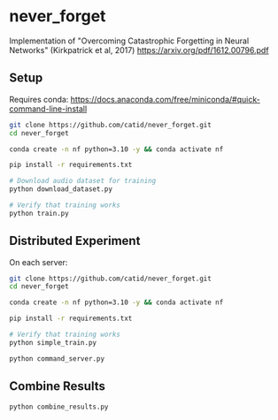# never_forget

Implementation of "Overcoming Catastrophic Forgetting in Neural Networks" (Kirkpatrick et al, 2017) https://arxiv.org/pdf/1612.00796.pdf

## Setup

Requires conda: https://docs.anaconda.com/free/miniconda/#quick-command-line-install

```bash
git clone https://github.com/catid/never_forget.git
cd never_forget

conda create -n nf python=3.10 -y && conda activate nf

pip install -r requirements.txt

# Download audio dataset for training
python download_dataset.py

# Verify that training works
python train.py
```

## Distributed Experiment

On each server:

```bash
git clone https://github.com/catid/never_forget.git
cd never_forget

conda create -n nf python=3.10 -y && conda activate nf

pip install -r requirements.txt

# Verify that training works
python simple_train.py

python command_server.py
```

## Combine Results

```bash
python combine_results.py
```
